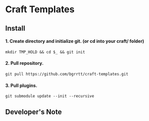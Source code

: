 # Craft Templates

## Install
#### 1. Create directory and initialize git. (or cd into your craft/ folder)
```
mkdir TMP_HOLD && cd $_ && git init
```

#### 2. Pull repository.
```
git pull https://github.com/bgrrtt/craft-templates.git
```

#### 3. Pull plugins.
```
git submodule update --init --recursive
```
## Developer's Note
